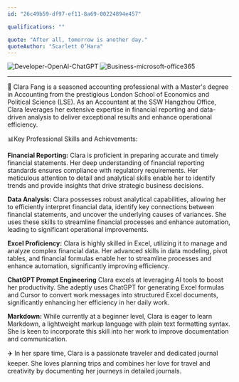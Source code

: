 ```yaml
---
id: "26c49b59-df97-ef11-8a69-00224894e457"

qualifications: ""

quote: "After all, tomorrow is another day."
quoteAuthor: "Scarlett O’Hara"
---
```


![Developer-OpenAI-ChatGPT](https://github.com/user-attachments/assets/399b3794-c622-4a7b-9fbc-aa1be6da97cc)
![Business-microsoft-office365](https://github.com/user-attachments/assets/37129760-ef82-40f7-aa7d-5ac5cbcbc9af)
<hr />

📖 Clara Fang is a seasoned accounting professional with a Master's degree in Accounting from the prestigious London School of Economics and Political Science (LSE). As an Accountant at the SSW Hangzhou Office, Clara leverages her extensive expertise in financial reporting and data-driven analysis to deliver exceptional results and enhance operational efficiency.

📊Key Professional Skills and Achievements:

**Financial Reporting:**
Clara is proficient in preparing accurate and timely financial statements. Her deep understanding of financial reporting standards ensures compliance with regulatory requirements. Her meticulous attention to detail and analytical skills enable her to identify trends and provide insights that drive strategic business decisions.

**Data Analysis:**
Clara possesses robust analytical capabilities, allowing her to efficiently interpret financial data, identify key connections between financial statements, and uncover the underlying causes of variances. She uses these skills to streamline financial processes and enhance automation, leading to significant operational improvements.

**Excel Proficiency:**
Clara is highly skilled in Excel, utilizing it to manage and analyze complex financial data. Her advanced skills in data modeling, pivot tables, and financial formulas enable her to streamline processes and enhance automation, significantly improving efficiency.

**ChatGPT Prompt Engineering**
Clara excels at leveraging AI tools to boost her productivity. She adeptly uses ChatGPT for generating Excel formulas and Cursor to convert work messages into structured Excel documents, significantly enhancing her efficiency in her daily work.

**Markdown:**
While currently at a beginner level, Clara is eager to learn Markdown, a lightweight markup language with plain text formatting syntax. She is keen to incorporate this skill into her work to improve documentation and communication.

✈️ In her spare time, Clara is a passionate traveler and dedicated journal keeper. She loves planning trips and combines her love for travel and creativity by documenting her journeys in detailed journals.
